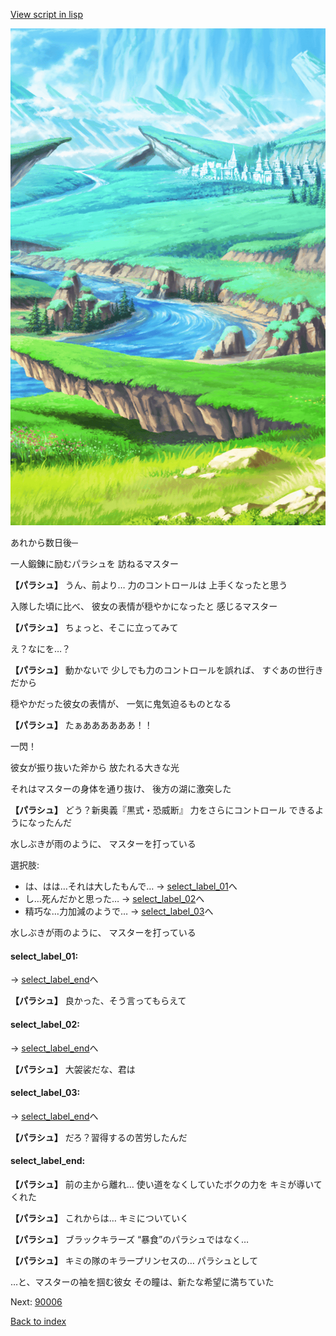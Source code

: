 [View script in lisp](../scripts/20047204.txt)

![plain.png](../images/backgrounds/plain.png)

あれから数日後─

一人鍛錬に励むパラシュを
訪ねるマスター

**【パラシュ】**
うん、前より…
力のコントロールは
上手くなったと思う

入隊した頃に比べ、
彼女の表情が穏やかになったと
感じるマスター

**【パラシュ】**
ちょっと、そこに立ってみて

え？なにを…？

**【パラシュ】**
動かないで
少しでも力のコントロールを誤れば、
すぐあの世行きだから

穏やかだった彼女の表情が、
一気に鬼気迫るものとなる

**【パラシュ】**
たぁああああああ！！

一閃！

彼女が振り抜いた斧から
放たれる大きな光

それはマスターの身体を通り抜け、
後方の湖に激突した

**【パラシュ】**
どう？新奥義『黒式・恐威断』
力をさらにコントロール
できるようになったんだ

水しぶきが雨のように、
マスターを打っている

選択肢:
- は、はは…それは大したもんで… → [select_label_01](#select_label_01)へ
- し…死んだかと思った… → [select_label_02](#select_label_02)へ
- 精巧な…力加減のようで… → [select_label_03](#select_label_03)へ

水しぶきが雨のように、
マスターを打っている

#### select_label_01:
 → [select_label_end](#select_label_end)へ

**【パラシュ】**
良かった、そう言ってもらえて

#### select_label_02:
 → [select_label_end](#select_label_end)へ

**【パラシュ】**
大袈裟だな、君は

#### select_label_03:
 → [select_label_end](#select_label_end)へ

**【パラシュ】**
だろ？習得するの苦労したんだ

#### select_label_end:

**【パラシュ】**
前の主から離れ…
使い道をなくしていたボクの力を
キミが導いてくれた

**【パラシュ】**
これからは…
キミについていく

**【パラシュ】**
ブラックキラーズ
“暴食”のパラシュではなく…

**【パラシュ】**
キミの隊のキラープリンセスの…
パラシュとして

…と、マスターの袖を掴む彼女
その瞳は、新たな希望に満ちていた


Next: [90006](90006.md)

[Back to index](index.md)
